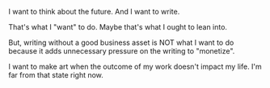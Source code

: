 I want to think about the future.
And I want to write.

That's what I "want" to do.
Maybe that's what I ought to lean into.

But, writing without a good business asset is NOT what I want to do because it adds unnecessary pressure on the writing to "monetize".

I want to make art when the outcome of my work doesn't impact my life. I'm far from that state right now.